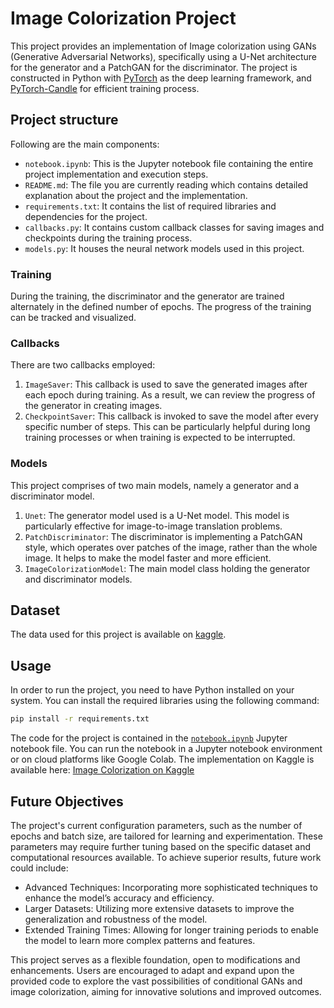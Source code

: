 # Image Colorization Project
This project provides an implementation of Image colorization using GANs (Generative Adversarial Networks), specifically using a U-Net architecture 
for the generator and a PatchGAN for the discriminator. The project is constructed in Python with [PyTorch](https://pytorch.org/docs/stable/index.html) as the deep learning framework, and 
[PyTorch-Candle](https://github.com/paraglondhe098/pytorch-candle) for efficient training process.
## Project structure
Following are the main components:
- `notebook.ipynb`: This is the Jupyter notebook file containing the entire project implementation and execution steps.
- `README.md`: The file you are currently reading which contains detailed explanation about the project and the implementation.
- `requirements.txt`: It contains the list of required libraries and dependencies for the project.
- `callbacks.py`: It contains custom callback classes for saving images and checkpoints during the training process.
- `models.py`: It houses the neural network models used in this project.

### Training
During the training, the discriminator and the generator are trained alternately in the defined number of epochs. The progress of the training can be tracked and visualized.
### Callbacks
There are two callbacks employed:
1. `ImageSaver`: This callback is used to save the generated images after each epoch during training. As a result, we can review the progress of the generator in creating images.
2. `CheckpointSaver`: This callback is invoked to save the model after every specific number of steps. This can be particularly helpful during long training processes or when training is expected to be interrupted.

### Models
This project comprises of two main models, namely a generator and a discriminator model.
1. `Unet`: The generator model used is a U-Net model. This model is particularly effective for image-to-image translation problems.
2. `PatchDiscriminator`: The discriminator is implementing a PatchGAN style, which operates over patches of the image, rather than the whole image. It helps to make the model faster and more efficient.
3. `ImageColorizationModel`: The main model class holding the generator and discriminator models.

## Dataset
The data used for this project is available on [kaggle](https://www.kaggle.com/datasets/paraglondhe/coco-01-40k).

## Usage
In order to run the project, you need to have Python installed on your system. You can install the required libraries using the following command:
```bash
pip install -r requirements.txt
```
The code for the project is contained in the [`notebook.ipynb`](notebook.ipynb) Jupyter notebook file. You can run the notebook in a Jupyter notebook environment or on cloud platforms like Google Colab.
The implementation on Kaggle is available here: [Image Colorization on Kaggle](https://www.kaggle.com/code/paraglondhe/imagecol3)

## Future Objectives
The project's current configuration parameters, such as the number of epochs and batch size, are tailored for learning and experimentation.
These parameters may require further tuning based on the specific dataset and computational resources available. To achieve superior results, 
future work could include:

[//]: # (- Parameter Optimization: Experimenting with different configurations to find the optimal settings for better performance.)
- Advanced Techniques: Incorporating more sophisticated techniques to enhance the model’s accuracy and efficiency.
- Larger Datasets: Utilizing more extensive datasets to improve the generalization and robustness of the model.
- Extended Training Times: Allowing for longer training periods to enable the model to learn more complex patterns and features.

This project serves as a flexible foundation, open to modifications and enhancements. Users are encouraged to adapt and expand upon the provided code to explore the vast possibilities of conditional GANs and image colorization, aiming for innovative solutions and improved outcomes.